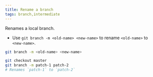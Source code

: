 ```yaml
---
title: Rename a branch
tags: branch,intermediate
---
```


Renames a local branch.

- Use `git branch -m <old-name> <new-name>` to rename `<old-name>` to `<new-name>`.

```sh
git branch -m <old-name> <new-name>
```

```sh
git checkout master
git branch -m patch-1 patch-2
# Renames `patch-1` to `patch-2`
```
